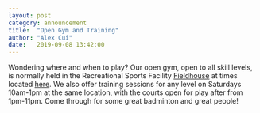 ```yaml
---
layout: post
category: announcement
title:  "Open Gym and Training"
author: "Alex Cui"
date:   2019-09-08 13:42:00
---
```


Wondering where and when to play? Our open gym, open to all skill levels, is normally held in the Recreational Sports Facility [Fieldhouse](https://www.google.com/maps/place/Recreational+Sports+Facility/@37.8685524,-122.265003,17z/data=!3m1!4b1!4m5!3m4!1s0x80857c27cc9713eb:0x13657f86e249d525!8m2!3d37.8685524!4d-122.2628143?shorturl=1) at times located [here](https://recsports.berkeley.edu/badminton/). We also offer training sessions for any level on Saturdays 10am-1pm at the same location, with the courts open for play after from 1pm-11pm. Come through for some great badminton and great people!
